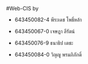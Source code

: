 #Web-CIS by 

- 643450082-4 พีระเดช โพธิ์หล้า

- 643450067-0 เจษฎา ลีรัตน์

- 643450076-9 ธนาธิป เตชะ

* 643450084-0  วิญญู พรมภิภักดิ์

